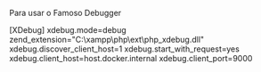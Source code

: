 Para usar o Famoso Debugger

[XDebug]
xdebug.mode=debug
zend_extension="C:\xampp\php\ext\php_xdebug.dll"
xdebug.discover_client_host=1
xdebug.start_with_request=yes
xdebug.client_host=host.docker.internal
xdebug.client_port=9000